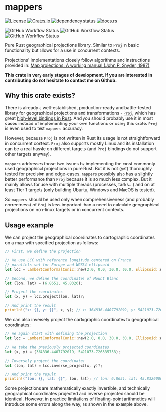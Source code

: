 # mappers

[![License](https://img.shields.io/github/license/ScaleWeather/mappers)](https://choosealicense.com/licenses/apache-2.0/)
[![Crates.io](https://img.shields.io/crates/v/mappers)](https://crates.io/crates/mappers)
[![dependency status](https://deps.rs/repo/github/ScaleWeather/mappers/status.svg)](https://deps.rs/repo/github/ScaleWeather/mappers)
[![docs.rs](https://img.shields.io/docsrs/mappers)](https://docs.rs/mappers)

![GitHub Workflow Status](https://img.shields.io/github/actions/workflow/status/ScaleWeather/mappers/linux.yml?branch=main&label=Build%20on%20Ubuntu)
![GitHub Workflow Status](https://img.shields.io/github/actions/workflow/status/ScaleWeather/mappers/windows.yml?branch=main&label=Build%20on%20Windows)
![GitHub Workflow Status](https://img.shields.io/github/actions/workflow/status/ScaleWeather/mappers/macos.yml?branch=main&label=Build%20on%20MacOS)

Pure Rust geographical projections library. Similar to `Proj` in basic functionality but allows for a use in concurrent contexts.

Projections' implementations closely follow algorithms and instructions provided in: [Map projections: A working manual (John P. Snyder, 1987)](https://pubs.er.usgs.gov/publication/pp1395)

**This crate in very early stages of development. If you are interested in contributing do not hesitate to contact me on Github.**

## Why this crate exists?

There is already a well-established, production-ready and battle-tested library for geographical projections and transformations - [`Proj`](https://proj.org/), which has great [high-level bindings in Rust](https://crates.io/crates/proj). And you should probably use it in most cases instead of implementing your own functions or using this crate. `Proj` is even used to test `mappers` accuracy.

However, because `Proj` is not written in Rust its usage is not straightforward in concurrent context. `Proj` also supports mostly Linux and its installation can be a real hassle on different targets (and `Proj` bindings do not support other targets anyway).

`mappers` addresses those two issues by implementing the most commonly used geographical projections in pure Rust. But it is not (yet) thoroughly tested for precision and edge-cases. `mappers` possibly also has a slightly better performance than `Proj` because it is so much less complex. But it mainly allows for use with multiple threads (processes, tasks...) and on at least Tier 1 targets (only building Ubuntu, Windows and MacOS is tested).

So `mappers` should be used only when comprehensiveness (and probably correctness) of `Proj` is less important than a need to calculate geographical projections on non-linux targets or in concurrent contexts.

## Usage example

We can project the geographical coordinates to cartographic coordinates on a map with specified projection as follows:

```rust
// First, we define the projection

// We use LCC with reference longitude centered on France
// parallels set for Europe and WGS84 ellipsoid
let lcc = LambertConformalConic::new(2.0, 0.0, 30.0, 60.0, Ellipsoid::wgs84())?;

// Second, we define the coordinates of Mount Blanc
let (lon, lat) = (6.8651, 45.8326);

// Project the coordinates
let (x, y) = lcc.project(lon, lat)?;

// And print the result
println!("x: {}, y: {}", x, y); // x: 364836.4407792019, y: 5421073.726335758
```

We can also inversely project the cartographic coordinates to geographical coordinates:

```rust
// We again start with defining the projection
let lcc = LambertConformalConic::new(2.0, 0.0, 30.0, 60.0, Ellipsoid::wgs84())?;

// We take the previously projected coordinates
let (x, y) = (364836.4407792019, 5421073.726335758);

// Inversely project the coordinates
let (lon, lat) = lcc.inverse_project(x, y)?;

// And print the result
println!("lon: {}, lat: {}", lon, lat); // lon: 6.8651, lat: 45.83260000001716
```

Some projections are mathematically exactly invertible, and technically geographical coordinates projected and inverse projected should be identical. However, in practice limitations of floating-point arithmetics will introduce some errors along the way, as shown in the example above.
